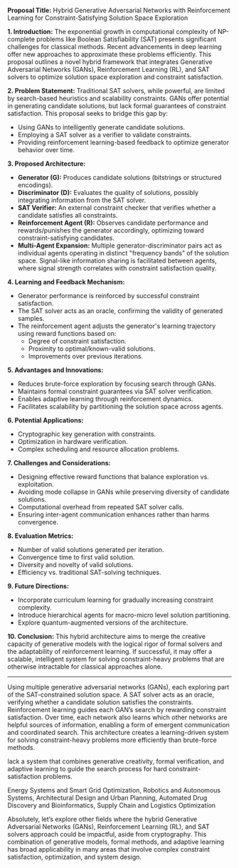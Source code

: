 **Proposal Title:**
Hybrid Generative Adversarial Networks with Reinforcement Learning for Constraint-Satisfying Solution Space Exploration

**1. Introduction:**
The exponential growth in computational complexity of NP-complete problems like Boolean Satisfiability (SAT) presents significant challenges for classical methods. Recent advancements in deep learning offer new approaches to approximate these problems efficiently. This proposal outlines a novel hybrid framework that integrates Generative Adversarial Networks (GANs), Reinforcement Learning (RL), and SAT solvers to optimize solution space exploration and constraint satisfaction.

**2. Problem Statement:**
Traditional SAT solvers, while powerful, are limited by search-based heuristics and scalability constraints. GANs offer potential in generating candidate solutions, but lack formal guarantees of constraint satisfaction. This proposal seeks to bridge this gap by:

- Using GANs to intelligently generate candidate solutions.
- Employing a SAT solver as a verifier to validate constraints.
- Providing reinforcement learning-based feedback to optimize generator behavior over time.

**3. Proposed Architecture:**

- **Generator (G):** Produces candidate solutions (bitstrings or structured encodings).
- **Discriminator (D):** Evaluates the quality of solutions, possibly integrating information from the SAT solver.
- **SAT Verifier:** An external constraint checker that verifies whether a candidate satisfies all constraints.
- **Reinforcement Agent (R):** Observes candidate performance and rewards/punishes the generator accordingly, optimizing toward constraint-satisfying candidates.
- **Multi-Agent Expansion:** Multiple generator-discriminator pairs act as individual agents operating in distinct "frequency bands" of the solution space. Signal-like information sharing is facilitated between agents, where signal strength correlates with constraint satisfaction quality.

**4. Learning and Feedback Mechanism:**

- Generator performance is reinforced by successful constraint satisfaction.
- The SAT solver acts as an oracle, confirming the validity of generated samples.
- The reinforcement agent adjusts the generator's learning trajectory using reward functions based on:
  - Degree of constraint satisfaction.
  - Proximity to optimal/known-valid solutions.
  - Improvements over previous iterations.

**5. Advantages and Innovations:**

- Reduces brute-force exploration by focusing search through GANs.
- Maintains formal constraint guarantees via SAT solver verification.
- Enables adaptive learning through reinforcement dynamics.
- Facilitates scalability by partitioning the solution space across agents.

**6. Potential Applications:**

- Cryptographic key generation with constraints.
- Optimization in hardware verification.
- Complex scheduling and resource allocation problems.

**7. Challenges and Considerations:**

- Designing effective reward functions that balance exploration vs. exploitation.
- Avoiding mode collapse in GANs while preserving diversity of candidate solutions.
- Computational overhead from repeated SAT solver calls.
- Ensuring inter-agent communication enhances rather than harms convergence.

**8. Evaluation Metrics:**

- Number of valid solutions generated per iteration.
- Convergence time to first valid solution.
- Diversity and novelty of valid solutions.
- Efficiency vs. traditional SAT-solving techniques.

**9. Future Directions:**

- Incorporate curriculum learning for gradually increasing constraint complexity.
- Introduce hierarchical agents for macro-micro level solution partitioning.
- Explore quantum-augmented versions of the architecture.

**10. Conclusion:**
This hybrid architecture aims to merge the creative capacity of generative models with the logical rigor of formal solvers and the adaptability of reinforcement learning. If successful, it may offer a scalable, intelligent system for solving constraint-heavy problems that are otherwise intractable for classical approaches alone.

---

Using multiple generative adversarial networks (GANs), each exploring part of the SAT-constrained solution space. A SAT solver acts as an oracle, verifying whether a candidate solution satisfies the constraints. Reinforcement learning guides each GAN’s search by rewarding constraint satisfaction. Over time, each network also learns which other networks are helpful sources of information, enabling a form of emergent communication and coordinated search. This architecture creates a learning-driven system for solving constraint-heavy problems more efficiently than brute-force methods.

lack a system that combines generative creativity, formal verification, and adaptive learning to guide the search process for hard constraint-satisfaction problems.

Energy Systems and Smart Grid Optimization, Robotics and Autonomous Systems, Architectural Design and Urban Planning, Automated Drug Discovery and Bioinformatics, Supply Chain and Logistics Optimization

Absolutely, let’s explore other fields where the hybrid Generative Adversarial Networks (GANs), Reinforcement Learning (RL), and SAT solvers approach could be impactful, aside from cryptography. This combination of generative models, formal methods, and adaptive learning has broad applicability in many areas that involve complex constraint satisfaction, optimization, and system design.
